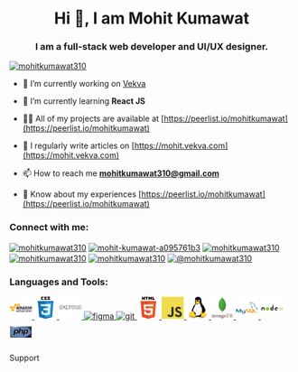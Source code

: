<h1 align="center">Hi 👋, I am Mohit Kumawat</h1>
<h3 align="center">I am a full-stack web developer and UI/UX designer.</h3>

<p align="left"> <a href="https://twitter.com/mohitkumawat310" target="blank"><img src="https://img.shields.io/twitter/follow/mohitkumawat310?logo=twitter&style=for-the-badge" alt="mohitkumawat310" /></a> </p>

- 🔭 I’m currently working on [Vekva](https://vekva.com)

- 🌱 I’m currently learning **React JS**

- 👨‍💻 All of my projects are available at [https://peerlist.io/mohitkumawat](https://peerlist.io/mohitkumawat)

- 📝 I regularly write articles on [https://mohit.vekva.com](https://mohit.vekva.com)

- 📫 How to reach me **mohitkumawat310@gmail.com**

- 📄 Know about my experiences [https://peerlist.io/mohitkumawat](https://peerlist.io/mohitkumawat)

<h3 align="left">Connect with me:</h3>
<p align="left">
<a href="https://twitter.com/mohitkumawat310" target="blank"><img align="center" src="https://raw.githubusercontent.com/rahuldkjain/github-profile-readme-generator/master/src/images/icons/Social/twitter.svg" alt="mohitkumawat310" height="30" width="40" /></a>
<a href="https://linkedin.com/in/mohit-kumawat-a095761b3" target="blank"><img align="center" src="https://raw.githubusercontent.com/rahuldkjain/github-profile-readme-generator/master/src/images/icons/Social/linked-in-alt.svg" alt="mohit-kumawat-a095761b3" height="30" width="40" /></a>
<a href="https://instagram.com/mohitkumawat310" target="blank"><img align="center" src="https://raw.githubusercontent.com/rahuldkjain/github-profile-readme-generator/master/src/images/icons/Social/instagram.svg" alt="mohitkumawat310" height="30" width="40" /></a>
<a href="https://dribbble.com/mohitkumawat310" target="blank"><img align="center" src="https://raw.githubusercontent.com/rahuldkjain/github-profile-readme-generator/master/src/images/icons/Social/dribbble.svg" alt="mohitkumawat310" height="30" width="40" /></a>
<a href="https://www.behance.net/mohitkumawat310" target="blank"><img align="center" src="https://raw.githubusercontent.com/rahuldkjain/github-profile-readme-generator/master/src/images/icons/Social/behance.svg" alt="mohitkumawat310" height="30" width="40" /></a>
<a href="https://hashnode.com/@mohitkumawat310" target="blank"><img align="center" src="https://raw.githubusercontent.com/rahuldkjain/github-profile-readme-generator/master/src/images/icons/Social/hashnode.svg" alt="@mohitkumawat310" height="30" width="40" /></a>
</p>

<h3 align="left">Languages and Tools:</h3>
<p align="left"> <a href="https://aws.amazon.com" target="_blank" rel="noreferrer"> <img src="https://raw.githubusercontent.com/devicons/devicon/master/icons/amazonwebservices/amazonwebservices-original-wordmark.svg" alt="aws" width="40" height="40"/> </a> <a href="https://www.w3schools.com/css/" target="_blank" rel="noreferrer"> <img src="https://raw.githubusercontent.com/devicons/devicon/master/icons/css3/css3-original-wordmark.svg" alt="css3" width="40" height="40"/> </a> <a href="https://expressjs.com" target="_blank" rel="noreferrer"> <img src="https://raw.githubusercontent.com/devicons/devicon/master/icons/express/express-original-wordmark.svg" alt="express" width="40" height="40"/> </a> <a href="https://www.figma.com/" target="_blank" rel="noreferrer"> <img src="https://www.vectorlogo.zone/logos/figma/figma-icon.svg" alt="figma" width="40" height="40"/> </a> <a href="https://git-scm.com/" target="_blank" rel="noreferrer"> <img src="https://www.vectorlogo.zone/logos/git-scm/git-scm-icon.svg" alt="git" width="40" height="40"/> </a> <a href="https://www.w3.org/html/" target="_blank" rel="noreferrer"> <img src="https://raw.githubusercontent.com/devicons/devicon/master/icons/html5/html5-original-wordmark.svg" alt="html5" width="40" height="40"/> </a> <a href="https://developer.mozilla.org/en-US/docs/Web/JavaScript" target="_blank" rel="noreferrer"> <img src="https://raw.githubusercontent.com/devicons/devicon/master/icons/javascript/javascript-original.svg" alt="javascript" width="40" height="40"/> </a> <a href="https://www.linux.org/" target="_blank" rel="noreferrer"> <img src="https://raw.githubusercontent.com/devicons/devicon/master/icons/linux/linux-original.svg" alt="linux" width="40" height="40"/> </a> <a href="https://www.mongodb.com/" target="_blank" rel="noreferrer"> <img src="https://raw.githubusercontent.com/devicons/devicon/master/icons/mongodb/mongodb-original-wordmark.svg" alt="mongodb" width="40" height="40"/> </a> <a href="https://www.mysql.com/" target="_blank" rel="noreferrer"> <img src="https://raw.githubusercontent.com/devicons/devicon/master/icons/mysql/mysql-original-wordmark.svg" alt="mysql" width="40" height="40"/> </a> <a href="https://nodejs.org" target="_blank" rel="noreferrer"> <img src="https://raw.githubusercontent.com/devicons/devicon/master/icons/nodejs/nodejs-original-wordmark.svg" alt="nodejs" width="40" height="40"/> </a> <a href="https://www.php.net" target="_blank" rel="noreferrer"> <img src="https://raw.githubusercontent.com/devicons/devicon/master/icons/php/php-original.svg" alt="php" width="40" height="40"/> </a> </p>

Support
